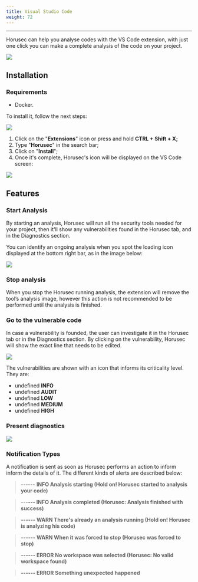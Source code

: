 ```yaml
---
title: Visual Studio Code
weight: 72
---
```


---

Horusec can help you analyse codes with the VS Code extension, with just one click you can make a complete analysis of the code on your project.  


![](/docs-horus/install-horusec-vscode.gif)

## **Installation**

### Requirements

* Docker.

To install it, follow the next steps: 

![](https://lh4.googleusercontent.com/y9Wow6GWtMk41o2lcXoetqdW_cnTZG8MDfpyoyZpDG2Wxjyd3qCcfLBdSMg9cuqtyHK_97nqfLqaT7PyMynmuvoOPfltOBwWuzQmmtggOW0YxUF3VB-X3LprL7Eq5e1rpv3PtCYT)

1. Click on the "**Extensions**" icon or press and hold **CTRL + Shift + X;**
2. Type "**Horusec**" in the search bar;
3. Click on "**Install**";
4. Once it's complete, Horusec's icon will be displayed on the VS Code screen: 

![](https://lh5.googleusercontent.com/-tryd3bt4wOKUGtD17cCSzmQor35Kj73maN_HVl37ANs094i3_rarvCNConZOtf7qgXXTedFx6JmkCpBuaASvyQEiKTnl4rufByvr283H46aRtrpdcOXSCutcwbDeRdGOYUFNVHC)

## **Features**

### Start Analysis

By starting an analysis, Horusec will run all the security tools needed for your project, then it'll show any vulnerabilities found in the Horusec tab, and in the Diagnostics section. 

You can identify an ongoing analysis when you spot the loading icon displayed at the bottom right bar, as in the image below: 

![](https://lh3.googleusercontent.com/KHQUug4xdC6Xu295Lt7sPGezmratMa_j27Vld2_yPDW2HcaoCbMJMs35qxvREtGnBXWsryQDXZ4zqNaRBn7VL-8bPtxnwNnikJ9RzI4pj70suPtbAr2E2Eccv2P8dWMx553VMO1f)

### **Stop analysis**

 When you stop the Horusec running analysis, the extension will remove the tool’s analysis image, however this action is not recommended to be performed until the analysis is finished. 

### **Go to the vulnerable code**

In case a vulnerability is founded, the user can investigate it in the Horusec tab or in the Diagnostics section. By clicking on the vulnerability, Horusec will show the exact line that needs to be edited. 

![](https://lh4.googleusercontent.com/rqiLcUBsCo_2fEmoBapFLUdioEBN0YP3k0BprUX_jlSkcKnzCIClZSiknWQlP4qoduDX6uVmU07UPsc53Pby3ue5RSMHbZUFxmlEY1kMyjkDOOLsSbmMpX5OpcQg5-LKu-ElHTgb)

The vulnerabilities are shown with an icon that informs its criticality level. They are:

* undefined **INFO**
* undefined **AUDIT**
* undefined **LOW**
* undefined **MEDIUM**
* undefined **HIGH**

### Present diagnostics

![](https://lh3.googleusercontent.com/DZg1ADi8VNrBtz25P6ccKZXYuQUAdJZpjmi7xSaWFiBqYSuOzDwZyQU3kFzdFcS8HZsTY1xpnhAPyxmq7Pwi4kXRGKwTGCZzzlnylMmngvbhOMZFKAyy6__qIcdvf1zlgrdRKJsE)

### **Notification Types** 

A notification is sent as soon as Horusec performs an action to inform  inform the details of it. The different kinds of alerts are described below:  


> ------ **INFO Analysis starting \(Hold on! Horusec started to analysis your code\)**

> ---**--- INFO Analysis completed \(Horusec: Analysis finished with success\)**

> **------ WARN There's already an analysis running \(Hold on! Horusec is analyzing his code\)**

> **------ WARN When it was forced to stop \(Horusec was forced to stop\)**

> **------ ERROR No workspace was selected \(Horusec: No valid workspace found\)**

> **------ ERROR Something unexpected happened**
